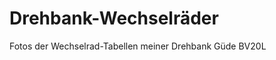 Drehbank-Wechselräder
=====================

Fotos der Wechselrad-Tabellen meiner Drehbank Güde BV20L

